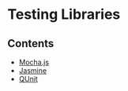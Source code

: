 # Testing Libraries

## Contents

- [Mocha.js](/Handbook/Coding/Web%20Development/Web%20Development%20Toolkits/Testing%20Libraries/Mocha.js)
- [Jasmine](/Handbook/Coding/Web%20Development/Web%20Development%20Toolkits/Testing%20Libraries/Jasmine)
- [QUnit](/Handbook/Coding/Web%20Development/Web%20Development%20Toolkits/Testing%20Libraries/QUnit)
